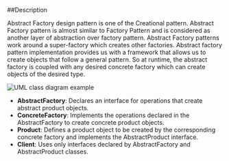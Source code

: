 ##Description

Abstract Factory design pattern is one of the Creational pattern. Abstract Factory pattern is almost similar to Factory Pattern and is considered as another layer of abstraction over factory pattern. Abstract Factory patterns work around a super-factory which creates other factories.
Abstract factory pattern implementation provides us with a framework that allows us to create objects that follow a general pattern. So at runtime, the abstract factory is coupled with any desired concrete factory which can create objects of the desired type.

![UML class diagram example](assets/AbstractFactoryPattern-2.png)

* **AbstractFactory**: Declares an interface for operations that create abstract product objects.
* **ConcreteFactory**: Implements the operations declared in the AbstractFactory to create concrete product objects.
* **Product**: Defines a product object to be created by the corresponding concrete factory and implements the AbstractProduct interface.
* **Client**: Uses only interfaces declared by AbstractFactory and AbstractProduct classes.